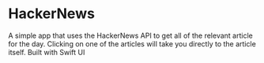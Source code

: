 # HackerNews
A simple app that uses the HackerNews API to get all of the relevant article for the day. Clicking on one of the articles will take you directly to the article itself. Built with Swift UI
